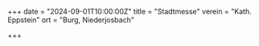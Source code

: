 +++
date = "2024-09-01T10:00:00Z"
title = "Stadtmesse"
verein = "Kath. Eppstein"
ort = "Burg, Niederjosbach"

+++

